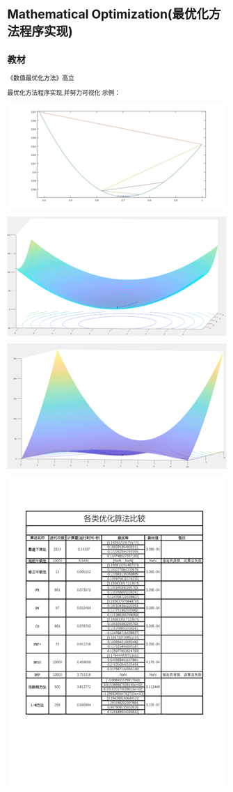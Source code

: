 # Mathematical Optimization(最优化方法程序实现)

## 教材

《数值最优化方法》高立 

最优化方法程序实现,并努力可视化
示例：

![gold优化可视化](01/gold优化可视化.jpg)

![结果2](02\结果2.png)

![结果4](02/结果4.png)

 ![结果](05/结果.png)